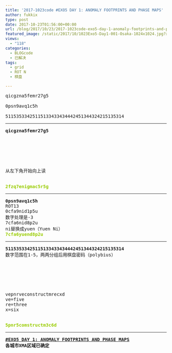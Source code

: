```yaml
---
title: '2017-1023code #EXO5 DAY 1: ANOMALY FOOTPRINTS AND PHASE MAPS'
author: fukkix
type: post
date: 2017-10-23T01:56:00+00:00
url: /blog/2017/10/23/2017-1023code-exo5-day-1-anomaly-footprints-and-phase-maps/
featured_image: /static/2017/10/1023Exo5-Day1-001-Osaka-1024x1024.jpg?x-oss-process=image/resize,m_fill,w_700,h_220
views:
  - "118"
categories:
  - BLOGcode
  - 已解决
tags:
  - grid
  - ROT N
  - 棋盘

---
```

<pre>qicgzna5femr27g5

0psn9avq1c5h

51153533425115133433434442451344324215135314
<!--more--></pre>

* * *

<pre><strong>qicgzna5femr27g5
</strong>


<table border="0" cellpading="0" cellspacing="0"   >
  
  	
  
</table>

从左下角开始向上读

<strong>
<span style="color: #99cc00;">2fzq7enigmac5r5g</span></strong></pre>

* * *

<pre><strong>0psn9avq1c5h
</strong>ROT13
0cfa9nid1p5u
数字处理是-3
7cfa6nid8p2u
ni替换成yuen（Yuen Ni）<strong>
<span style="color: #99cc00;">7cfa6yuend8p2u</span></strong></pre>

* * *

<pre><strong>51153533425115133433434442451344324215135314
</strong>数字范围在1-5，两两分组后用棋盘密码（polybius）



<table border="0" cellpading="0" cellspacing="0"   >
  
  	
  
</table>

vepnrveconstructmrecxd
ve=five
re=three
x=six

<strong>
<span style="color: #99cc00;">5pnr5comstructm3c6d</span></strong></pre>

* * *

<pre><strong><a href="http://investigate.ingress.com/2017/10/23/exo5-day-1-anomaly-footprints-and-phase-maps/">#EXO5 DAY 1: ANOMALY FOOTPRINTS AND PHASE MAPS</a>
各城市XMA区域已确定

</strong></pre>